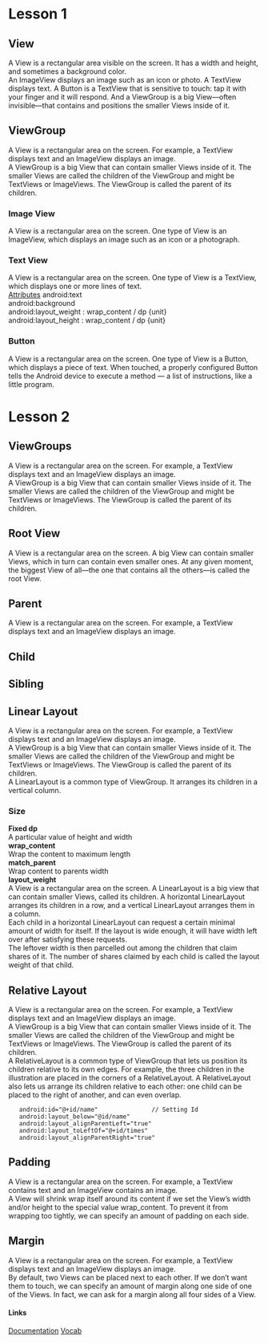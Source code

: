 # Lesson 1

## View
A View is a rectangular area visible on the screen. It has a width and height, and sometimes a background color.<br>
 An ImageView displays an image such as an icon or photo. A TextView displays text. A Button is a TextView that is sensitive to touch: tap it with your finger and it will respond. And a ViewGroup is a big View—often invisible—that contains and positions the smaller Views inside of it.<br>
 
## ViewGroup
A View is a rectangular area on the screen. For example, a TextView displays text and an ImageView displays an image.<br>
A ViewGroup is a big View that can contain smaller Views inside of it. The smaller Views are called the children of the ViewGroup and might be TextViews or ImageViews. The ViewGroup is called the parent of its children. <br>

### Image View
A View is a rectangular area on the screen. One type of View is an ImageView, which displays an image such as an icon or a photograph.<br>

### Text View
A View is a rectangular area on the screen. One type of View is a TextView, which displays one or more lines of text.<br>
[Attributes](https://developer.android.com/reference/android/widget/TextView) 
android:text<br>
android:background<br>
android:layout_weight : wrap_content / dp {unit}<br>
android:layout_height : wrap_content / dp {unit}<br>

### Button
A View is a rectangular area on the screen. One type of View is a Button, which displays a piece of text. When touched, a properly configured Button tells the Android device to execute a method — a list of instructions, like a little program.<br>


# Lesson 2

## ViewGroups
A View is a rectangular area on the screen. For example, a TextView displays text and an ImageView displays an image.<br>
A ViewGroup is a big View that can contain smaller Views inside of it. The smaller Views are called the children of the ViewGroup and might be TextViews or ImageViews. The ViewGroup is called the parent of its children. <br>

## Root View
A View is a rectangular area on the screen. A big View can contain smaller Views, which in turn can contain even smaller ones. At any given moment, the biggest View of all—the one that contains all the others—is called the root View.<br>

## Parent
A View is a rectangular area on the screen. For example, a TextView displays text and an ImageView displays an image.

## Child

## Sibling

## Linear Layout
A View is a rectangular area on the screen. For example, a TextView displays text and an ImageView displays an image.<br>
A ViewGroup is a big View that can contain smaller Views inside of it. The smaller Views are called the children of the ViewGroup and might be TextViews or ImageViews. The ViewGroup is called the parent of its children.<br>
A LinearLayout is a common type of ViewGroup. It arranges its children in a vertical column.<br>
### Size
**Fixed dp**<br>
A particular value of height and width<br>
**wrap_content**<br>
Wrap the content to maximum length<br>
**match_parent**<br>
Wrap content to parents width<br>
**layout_weight**<br>
A View is a rectangular area on the screen. A LinearLayout is a big view that can contain smaller Views, called its children. A horizontal LinearLayout arranges its children in a row, and a vertical LinearLayout arranges them in a column.<br>
Each child in a horizontal LinearLayout can request a certain minimal amount of width for itself. If the layout is wide enough, it will have width left over after satisfying these requests.<br>
The leftover width is then parcelled out among the children that claim shares of it. The number of shares claimed by each child is called the layout weight of that child.<br>


## Relative Layout
A View is a rectangular area on the screen. For example, a TextView displays text and an ImageView displays an image.<br>
A ViewGroup is a big View that can contain smaller Views inside of it. The smaller Views are called the children of the ViewGroup and might be TextViews or ImageViews. The ViewGroup is called the parent of its children.<br>
A RelativeLayout is a common type of ViewGroup that lets us position its children relative to its own edges. For example, the three children in the illustration are placed in the corners of a RelativeLayout. A RelativeLayout also lets us arrange its children relative to each other: one child can be placed to the right of another, and can even overlap.<br>
```
   android:id="@+id/name"               // Setting Id
   android:layout_below="@id/name"
   android:layout_alignParentLeft="true"
   android:layout_toLeftOf="@+id/times"
   android:layout_alignParentRight="true"
```

## Padding
A View is a rectangular area on the screen. For example, a TextView contains text and an ImageView contains an image.<br>
A View will shrink wrap itself around its content if we set the View’s width and/or height to the special value wrap_content. To prevent it from wrapping too tightly, we can specify an amount of padding on each side.<br>

## Margin
A View is a rectangular area on the screen. For example, a TextView displays text and an ImageView displays an image.<br>
By default, two Views can be placed next to each other. If we don’t want them to touch, we can specify an amount of margin along one side of one of the Views. In fact, we can ask for a margin along all four sides of a View.<br>


#### Links
[Documentation](https://developer.android.com/guide?hl=en)
[Vocab](https://developers.google.com/android/for-all/vocab-words/?utm_source=udacity&utm_medium=course&utm_campaign=android_basics)
